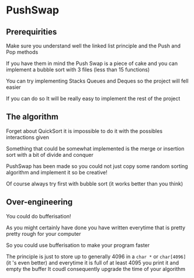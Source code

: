 # PushSwap

## Prerequirities

Make sure you understand well the linked list principle and the Push and Pop methods

If you have them in mind the Push Swap is a piece of cake and you can implement a bubble sort with 3 files (less than 15 functions)

You can try implementing Stacks Queues and Deques so the project will fell easier

If you can do so It will be really easy to implement the rest of the project

## The algorithm

Forget about QuickSort it is impossible to do it with the possibles interactions given

Something that could be somewhat implemented is the merge or insertion sort with a bit of divide and conquer

PushSwap has been made so you could not just copy some random sorting algorithm and implement it so be creative!

Of course always try first with bubble sort (it works better than you think)

## Over-engineering

You could do bufferisation!

As you might certainly have done you have written everytime that is pretty pretty rough for your computer

So you could use bufferisation to make your program faster

The principle is just to store up to generally 4096 in a `char *` or `char[4096]` (it 's even better) and everytime it is full of at least 4095 you print it and empty the buffer
It coudl consequently upgrade the time of your algorithm
